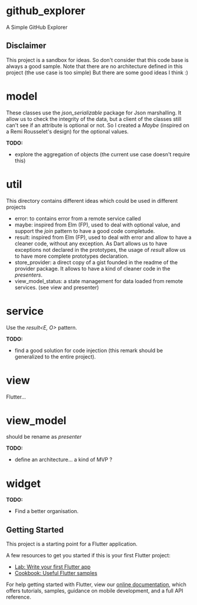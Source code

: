# github_explorer

A Simple GitHub Explorer

## Disclaimer

This project is a sandbox for ideas.
So don't consider that this code base is always a good sample.
Note that there are no architecture defined in this project (the use case is too simple)
But there are some good ideas I think :)

# model
These classes use the *json_serializable* package for Json marshalling.
It allow us to check the integrity of the data, but a client of the classes still can't see if an 
attribute is optional or not. So I created a *Maybe<T>* (inspired on a Remi Rousselet's design) for 
the optional values.

**TODO:**
* explore the aggregation of objects (the current use case doesn't require this)

# util
This directory contains different ideas which could be used in different projects
* error: to contains error from a remote service called
* maybe: inspired from Elm (FP), used to deal with optional value, and support the *join* pattern to 
have a good code completude.
* result: inspired from Elm (FP), used to deal with error and allow to have a cleaner code, without 
any exception. As Dart allows us to have exceptions not declared in the prototypes, the usage 
of *result* allow us to have more complete prototypes declaration. 
* store_provider: a direct copy of a gist founded in the readme of the provider package. It allows
to have a kind of cleaner code in the *presenters*.
* view_model_status: a state management for data loaded from remote services. (see view and presenter)

# service
Use the *result<E, O>* pattern.

**TODO:**
* find a good solution for code injection (this remark should be generalized to the entire project).

# view
Flutter...

# view_model
should be rename as *presenter*

**TODO:**
* define an architecture... a kind of MVP ? 

# widget 
**TODO:**
* Find a better organisation.

## Getting Started

This project is a starting point for a Flutter application.

A few resources to get you started if this is your first Flutter project:

- [Lab: Write your first Flutter app](https://flutter.dev/docs/get-started/codelab)
- [Cookbook: Useful Flutter samples](https://flutter.dev/docs/cookbook)

For help getting started with Flutter, view our
[online documentation](https://flutter.dev/docs), which offers tutorials,
samples, guidance on mobile development, and a full API reference.
